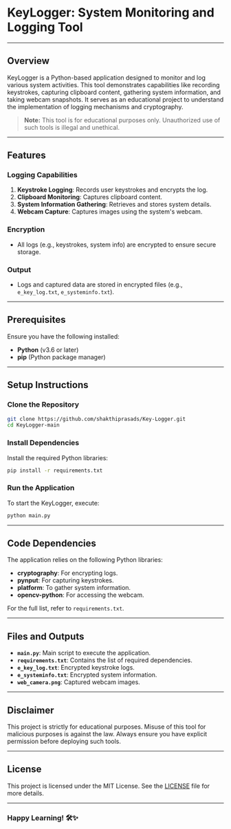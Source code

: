 # KeyLogger: System Monitoring and Logging Tool

---

## **Overview**
KeyLogger is a Python-based application designed to monitor and log various system activities. This tool demonstrates capabilities like recording keystrokes, capturing clipboard content, gathering system information, and taking webcam snapshots. It serves as an educational project to understand the implementation of logging mechanisms and cryptography.

> **Note:** This tool is for educational purposes only. Unauthorized use of such tools is illegal and unethical.

---

## **Features**

### Logging Capabilities
1. **Keystroke Logging**: Records user keystrokes and encrypts the log.
2. **Clipboard Monitoring**: Captures clipboard content.
3. **System Information Gathering**: Retrieves and stores system details.
4. **Webcam Capture**: Captures images using the system's webcam.

### Encryption
- All logs (e.g., keystrokes, system info) are encrypted to ensure secure storage.

### Output
- Logs and captured data are stored in encrypted files (e.g., `e_key_log.txt`, `e_systeminfo.txt`).

---

## **Prerequisites**

Ensure you have the following installed:
- **Python** (v3.6 or later)
- **pip** (Python package manager)

---

## **Setup Instructions**

### Clone the Repository
```bash
git clone https://github.com/shakthiprasads/Key-Logger.git
cd KeyLogger-main
```

### Install Dependencies
Install the required Python libraries:
```bash
pip install -r requirements.txt
```

### Run the Application
To start the KeyLogger, execute:
```bash
python main.py
```

---

## **Code Dependencies**

The application relies on the following Python libraries:
- **cryptography**: For encrypting logs.
- **pynput**: For capturing keystrokes.
- **platform**: To gather system information.
- **opencv-python**: For accessing the webcam.

For the full list, refer to `requirements.txt`.

---

## **Files and Outputs**
- **`main.py`**: Main script to execute the application.
- **`requirements.txt`**: Contains the list of required dependencies.
- **`e_key_log.txt`**: Encrypted keystroke logs.
- **`e_systeminfo.txt`**: Encrypted system information.
- **`web_camera.png`**: Captured webcam images.

---

## **Disclaimer**
This project is strictly for educational purposes. Misuse of this tool for malicious purposes is against the law. Always ensure you have explicit permission before deploying such tools.

---

## **License**
This project is licensed under the MIT License. See the [LICENSE](LICENSE) file for more details.

---

### **Happy Learning!** 🛠️✨
